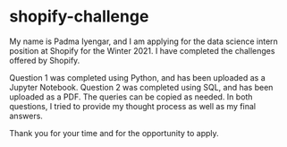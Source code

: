 # shopify-challenge
My name is Padma Iyengar, and I am applying for the data science intern position at Shopify for the Winter 2021. I have completed the challenges offered by Shopify. 

Question 1 was completed using Python, and has been uploaded as a Jupyter Notebook. Question 2 was completed using SQL, and has been uploaded as a PDF. The queries can be copied as needed. In both questions, I tried to provide my thought process as well as my final answers.

Thank you for your time and for the opportunity to apply.

